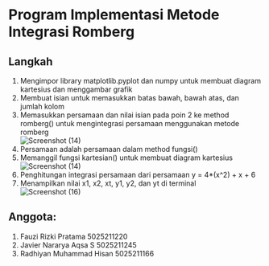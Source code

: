 # Program Implementasi Metode Integrasi Romberg

## Langkah
1. Mengimpor library matplotlib.pyplot dan numpy untuk membuat diagram kartesius dan menggambar grafik
2. Membuat isian untuk memasukkan batas bawah, bawah atas, dan jumlah kolom
3. Memasukkan persamaan dan nilai isian pada poin 2 ke method romberg() untuk mengintegrasi persamaan menggunakan metode romberg<br />
![Screenshot (14)](https://user-images.githubusercontent.com/97205825/209248665-26ad9ed4-93f5-4b33-bba1-0b44d7875c04.png)
4. Persamaan adalah persamaan dalam method fungsi()
5. Memanggil fungsi kartesian() untuk membuat diagram kartesius<br />
![Screenshot (14)](https://user-images.githubusercontent.com/97205825/209248702-1f3b53ea-7587-4814-91a1-8b0871f66e23.png)
6. Penghitungan integrasi persamaan dari persamaan y = 4*(x^2) + x + 6
7. Menampilkan nilai x1, x2, xt, y1, y2, dan yt di terminal<br />
![Screenshot (16)](https://user-images.githubusercontent.com/97205825/209248711-8f7ab7a8-aaa0-47ba-a2d5-95f10037bb58.png)

## Anggota:
1. Fauzi Rizki Pratama 5025211220
2. Javier Nararya Aqsa S 5025211245
3. Radhiyan Muhammad Hisan 5025211166
